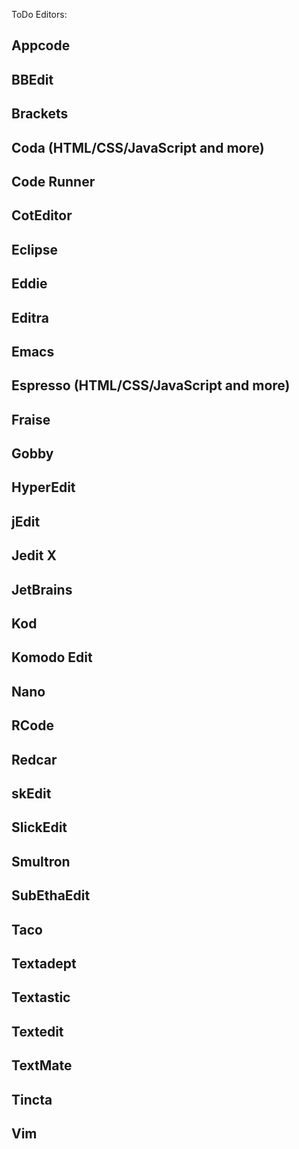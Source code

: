 ToDo Editors:

## Appcode
## BBEdit
## Brackets
## Coda (HTML/CSS/JavaScript and more)
## Code Runner
## CotEditor
## Eclipse
## Eddie
## Editra
## Emacs
## Espresso (HTML/CSS/JavaScript and more)
## Fraise
## Gobby
## HyperEdit
## jEdit
## Jedit X
## JetBrains
## Kod
## Komodo Edit
## Nano
## RCode
## Redcar
## skEdit
## SlickEdit
## Smultron
## SubEthaEdit
## Taco
## Textadept
## Textastic
## Textedit
## TextMate
## Tincta
## Vim




